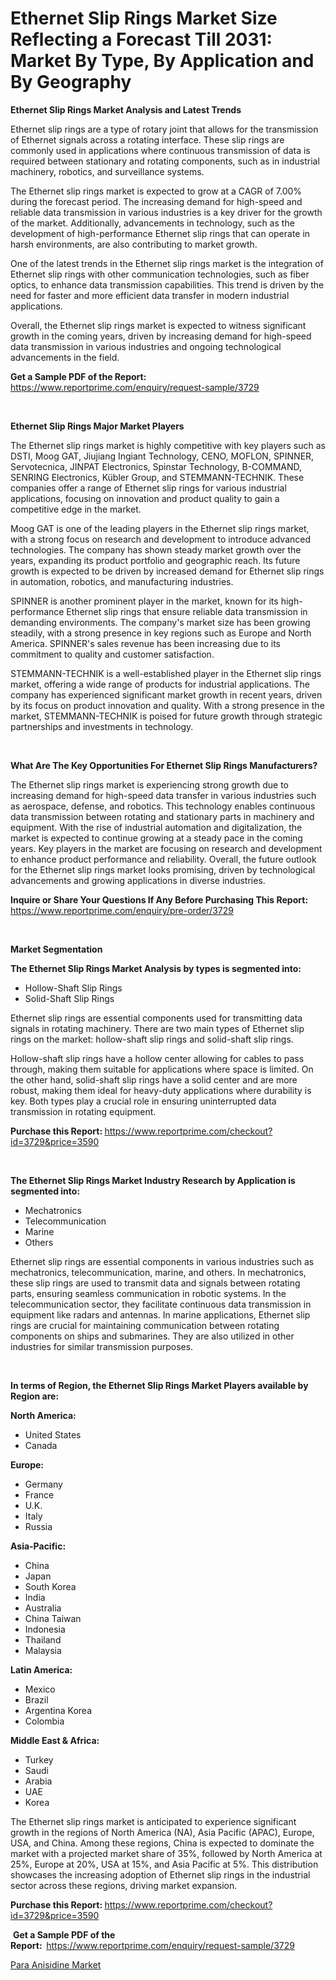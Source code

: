 <p><h1>Ethernet Slip Rings Market Size Reflecting a Forecast Till 2031: Market By Type, By Application and By Geography</h1></p><p><strong>Ethernet Slip Rings Market Analysis and Latest Trends</strong></p>
<p><p>Ethernet slip rings are a type of rotary joint that allows for the transmission of Ethernet signals across a rotating interface. These slip rings are commonly used in applications where continuous transmission of data is required between stationary and rotating components, such as in industrial machinery, robotics, and surveillance systems.</p><p>The Ethernet slip rings market is expected to grow at a CAGR of 7.00% during the forecast period. The increasing demand for high-speed and reliable data transmission in various industries is a key driver for the growth of the market. Additionally, advancements in technology, such as the development of high-performance Ethernet slip rings that can operate in harsh environments, are also contributing to market growth.</p><p>One of the latest trends in the Ethernet slip rings market is the integration of Ethernet slip rings with other communication technologies, such as fiber optics, to enhance data transmission capabilities. This trend is driven by the need for faster and more efficient data transfer in modern industrial applications.</p><p>Overall, the Ethernet slip rings market is expected to witness significant growth in the coming years, driven by increasing demand for high-speed data transmission in various industries and ongoing technological advancements in the field.</p></p>
<p><strong>Get a Sample PDF of the Report:&nbsp;</strong> <a href="https://www.reportprime.com/enquiry/request-sample/3729">https://www.reportprime.com/enquiry/request-sample/3729</a></p>
<p>&nbsp;</p>
<p><strong>Ethernet Slip Rings Major Market Players</strong></p>
<p><p>The Ethernet slip rings market is highly competitive with key players such as DSTI, Moog GAT, Jiujiang Ingiant Technology, CENO, MOFLON, SPINNER, Servotecnica, JINPAT Electronics, Spinstar Technology, B-COMMAND, SENRING Electronics, Kübler Group, and STEMMANN-TECHNIK. These companies offer a range of Ethernet slip rings for various industrial applications, focusing on innovation and product quality to gain a competitive edge in the market.</p><p>Moog GAT is one of the leading players in the Ethernet slip rings market, with a strong focus on research and development to introduce advanced technologies. The company has shown steady market growth over the years, expanding its product portfolio and geographic reach. Its future growth is expected to be driven by increased demand for Ethernet slip rings in automation, robotics, and manufacturing industries.</p><p>SPINNER is another prominent player in the market, known for its high-performance Ethernet slip rings that ensure reliable data transmission in demanding environments. The company's market size has been growing steadily, with a strong presence in key regions such as Europe and North America. SPINNER's sales revenue has been increasing due to its commitment to quality and customer satisfaction.</p><p>STEMMANN-TECHNIK is a well-established player in the Ethernet slip rings market, offering a wide range of products for industrial applications. The company has experienced significant market growth in recent years, driven by its focus on product innovation and quality. With a strong presence in the market, STEMMANN-TECHNIK is poised for future growth through strategic partnerships and investments in technology.</p></p>
<p>&nbsp;</p>
<p><strong>What Are The Key Opportunities For Ethernet Slip Rings Manufacturers?</strong></p>
<p><p>The Ethernet slip rings market is experiencing strong growth due to increasing demand for high-speed data transfer in various industries such as aerospace, defense, and robotics. This technology enables continuous data transmission between rotating and stationary parts in machinery and equipment. With the rise of industrial automation and digitalization, the market is expected to continue growing at a steady pace in the coming years. Key players in the market are focusing on research and development to enhance product performance and reliability. Overall, the future outlook for the Ethernet slip rings market looks promising, driven by technological advancements and growing applications in diverse industries.</p></p>
<p><strong>Inquire or Share Your Questions If Any Before Purchasing This Report:</strong> <a href="https://www.reportprime.com/enquiry/pre-order/3729">https://www.reportprime.com/enquiry/pre-order/3729</a></p>
<p>&nbsp;</p>
<p><strong>Market Segmentation</strong></p>
<p><strong>The Ethernet Slip Rings Market Analysis by types is segmented into:</strong></p>
<p><ul><li>Hollow-Shaft Slip Rings</li><li>Solid-Shaft Slip Rings</li></ul></p>
<p><p>Ethernet slip rings are essential components used for transmitting data signals in rotating machinery. There are two main types of Ethernet slip rings on the market: hollow-shaft slip rings and solid-shaft slip rings.</p><p>Hollow-shaft slip rings have a hollow center allowing for cables to pass through, making them suitable for applications where space is limited. On the other hand, solid-shaft slip rings have a solid center and are more robust, making them ideal for heavy-duty applications where durability is key. Both types play a crucial role in ensuring uninterrupted data transmission in rotating equipment.</p></p>
<p><strong>Purchase this Report:&nbsp;</strong><a href="https://www.reportprime.com/checkout?id=3729&price=3590">https://www.reportprime.com/checkout?id=3729&price=3590</a></p>
<p>&nbsp;</p>
<p><strong>The Ethernet Slip Rings Market Industry Research by Application is segmented into:</strong></p>
<p><ul><li>Mechatronics</li><li>Telecommunication</li><li>Marine</li><li>Others</li></ul></p>
<p><p>Ethernet slip rings are essential components in various industries such as mechatronics, telecommunication, marine, and others. In mechatronics, these slip rings are used to transmit data and signals between rotating parts, ensuring seamless communication in robotic systems. In the telecommunication sector, they facilitate continuous data transmission in equipment like radars and antennas. In marine applications, Ethernet slip rings are crucial for maintaining communication between rotating components on ships and submarines. They are also utilized in other industries for similar transmission purposes.</p></p>
<p>&nbsp;</p>
<p><strong>In terms of Region, the Ethernet Slip Rings Market Players available by Region are:</strong></p>
<p>
    <p> <strong> North America: </strong>
        <ul>
            <li>United States</li>
            <li>Canada</li>
        </ul>
        </p> 
    <p> <strong> Europe: </strong>
        <ul>
            <li>Germany</li>
            <li>France</li>
            <li>U.K.</li>
            <li>Italy</li>
            <li>Russia</li>
        </ul>
        </p> 
    <p> <strong> Asia-Pacific: </strong>
        <ul>
            <li>China</li>
            <li>Japan</li>
            <li>South Korea</li>
            <li>India</li>
            <li>Australia</li>
            <li>China Taiwan</li>
            <li>Indonesia</li>
            <li>Thailand</li>
            <li>Malaysia</li>
        </ul>
        </p> 
    <p> <strong> Latin America: </strong>
        <ul>
            <li>Mexico</li>
            <li>Brazil</li>
            <li>Argentina Korea</li>
            <li>Colombia</li>
        </ul>
        </p> 
    <p> <strong> Middle East & Africa: </strong>
        <ul>
            <li>Turkey</li>
            <li>Saudi</li>
            <li>Arabia</li>
            <li>UAE</li>
            <li>Korea</li>
        </ul>
    </p>
    </p>
<p><p>The Ethernet slip rings market is anticipated to experience significant growth in the regions of North America (NA), Asia Pacific (APAC), Europe, USA, and China. Among these regions, China is expected to dominate the market with a projected market share of 35%, followed by North America at 25%, Europe at 20%, USA at 15%, and Asia Pacific at 5%. This distribution showcases the increasing adoption of Ethernet slip rings in the industrial sector across these regions, driving market expansion.</p></p>
<p><strong>Purchase this Report: </strong><a href="https://www.reportprime.com/checkout?id=3729&price=3590">https://www.reportprime.com/checkout?id=3729&price=3590</a></p>
<p>&nbsp;<strong>Get a Sample PDF of the Report:&nbsp;&nbsp;</strong><a href="https://www.reportprime.com/enquiry/request-sample/3729">https://www.reportprime.com/enquiry/request-sample/3729</a></p>
<p><strong></strong></p>
<p><p><a href="https://carnation-joke-41f.notion.site/Para-Anisidine-Market-Growth-Market-Trends-COVID-19-Impact-and-Forecasts-for-period-from-2024-2-c6347ead1c5847b6959b2bedd4dcefa5">Para Anisidine Market</a></p></p>
